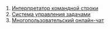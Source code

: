1. [Интерпретатор командной строки](rust-cli)
2. [Система управления задачами](task-manager)
3. [Многопользовательский онлайн-чат](multi-user-chat)